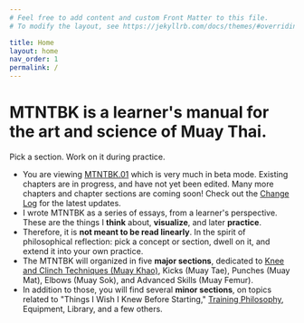 ```yaml
---
# Feel free to add content and custom Front Matter to this file.
# To modify the layout, see https://jekyllrb.com/docs/themes/#overriding-theme-defaults

title: Home
layout: home
nav_order: 1
permalink: /
---
```


# MTNTBK is a learner's manual for the art and science of Muay Thai.
Pick a section. Work on it during practice.

- You are viewing [MTNTBK.01](meta/change-log/#mtntbk01-spring-2022) which is very much in beta
  mode. Existing chapters are in progress, and have not yet been edited. Many more chapters and
chapter sections are coming soon! Check out the [Change Log](meta/change-log/) for the latest
updates.
- I wrote MTNTBK as a series of essays, from a learner's perspective. These are the things I
  **think** about, **visualize**, and later **practice**.
- Therefore, it is **not meant to be read linearly**. In the spirit of philosophical
  reflection: pick a concept or section, dwell on it, and extend it into your own practice.
- The MTNTBK will organized in five **major sections**, dedicated to [Knee and Clinch
  Techniques (Muay Khao)](muay-khao/), Kicks (Muay Tae), Punches (Muay Mat), Elbows (Muay Sok),
and Advanced Skills (Muay Femur).
- In addition to those, you will find several **minor sections**, on topics related to "Things
  I Wish I Knew Before Starting," [Training Philosophy](training-philosophy/), Equipment,
Library, and a few others.


